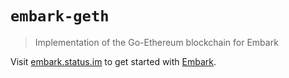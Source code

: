 # `embark-geth`

> Implementation of the Go-Ethereum blockchain for Embark

Visit [embark.status.im](https://embark.status.im/) to get started with
[Embark](https://github.com/embark-framework/embark).
